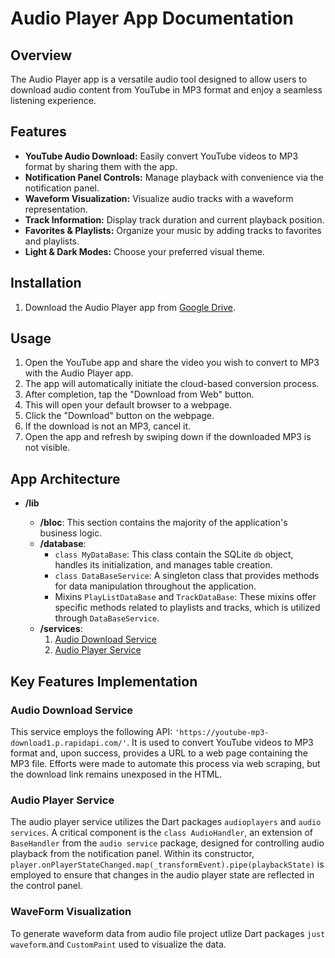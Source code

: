 # Audio Player App Documentation

## Overview

The Audio Player app is a versatile audio tool designed to allow users to download audio content from YouTube in MP3 format and enjoy a seamless listening experience.

## Features

- **YouTube Audio Download:** Easily convert YouTube videos to MP3 format by sharing them with the app.
- **Notification Panel Controls:** Manage playback with convenience via the notification panel.
- **Waveform Visualization:** Visualize audio tracks with a waveform representation.
- **Track Information:** Display track duration and current playback position.
- **Favorites & Playlists:** Organize your music by adding tracks to favorites and playlists.
- **Light & Dark Modes:** Choose your preferred visual theme.

## Installation

1. Download the Audio Player app from [Google Drive](https://drive.google.com/drive/folders/12eCZN5g8HDahnbhAMPUzezFydkoy48JD?usp=share_link).

## Usage

1. Open the YouTube app and share the video you wish to convert to MP3 with the Audio Player app.
2. The app will automatically initiate the cloud-based conversion process.
3. After completion, tap the "Download from Web" button.
4. This will open your default browser to a webpage.
5. Click the "Download" button on the webpage.
6. If the download is not an MP3, cancel it.
7. Open the app and refresh by swiping down if the downloaded MP3 is not visible.

## App Architecture

- **/lib**

  - **/bloc**: This section contains the majority of the application's business logic.
  - **/database**:
    - `class MyDataBase`: This class contain the SQLite `db` object, handles its initialization, and manages table creation.
    - `class DataBaseService`: A singleton class that provides methods for data manipulation throughout the application.
    - Mixins `PlayListDataBase` and `TrackDataBase`: These mixins offer specific methods related to playlists and tracks, which is utilized through `DataBaseService`.
  - **/services**:
    1. [Audio Download Service](#audio-download-service)
    2. [Audio Player Service](#audio-player-service)

## Key Features Implementation

### Audio Download Service

This service employs the following API: `'https://youtube-mp3-download1.p.rapidapi.com/'`. It is used to convert YouTube videos to MP3 format and, upon success, provides a URL to a web page containing the MP3 file. Efforts were made to automate this process via web scraping, but the download link remains unexposed in the HTML.

### Audio Player Service

The audio player service utilizes the Dart packages `audioplayers` and `audio services`. A critical component is the `class AudioHandler`, an extension of `BaseHandler` from the `audio service` package, designed for controlling audio playback from the notification panel. Within its constructor, `player.onPlayerStateChanged.map(_transformEvent).pipe(playbackState)` is employed to ensure that changes in the audio player state are reflected in the control panel.

### WaveForm Visualization

To generate waveform data from audio file project utlize Dart packages `just waveform`.and `CustomPaint` used to visualize the data.
